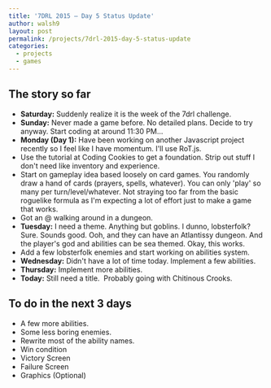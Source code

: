 ```yaml
---
title: '7DRL 2015 – Day 5 Status Update'
author: walsh9
layout: post
permalink: /projects/7drl-2015-day-5-status-update
categories:
  - projects
  - games
---
```

## The story so far

- **Saturday:** Suddenly realize it is the week of the 7drl challenge.
- **Sunday:** Never made a game before. No detailed plans. Decide to try anyway. Start coding at around 11:30 PM...
- **Monday (Day 1):** Have been working on another Javascript project recently so I feel like I have momentum. I'll use RoT.js.
- Use the tutorial at Coding Cookies to get a foundation. Strip out stuff I don't need like inventory and experience.
- Start on gameplay idea based loosely on card games. You randomly draw a hand of cards (prayers, spells, whatever). You can only 'play' so many per turn/level/whatever. Not straying too far from the basic roguelike formula as I'm expecting a lot of effort just to make a game that works.
- Got an @ walking around in a dungeon.
- **Tuesday:** I need a theme. Anything but goblins. I dunno, lobsterfolk? Sure. Sounds good. Ooh, and they can have an Atlantissy dungeon. And the player's god and abilities can be sea themed. Okay, this works.
- Add a few lobsterfolk enemies and start working on abilities system.
- **Wednesday:** Didn't have a lot of time today. Implement a few abilities.
- **Thursday:** Implement more abilities.
- **Today:** Still need a title.  Probably going with Chitinous Crooks.

## To do in the next 3 days

- A few more abilities.
- Some less boring enemies.
- Rewrite most of the ability names.
- Win condition
- Victory Screen
- Failure Screen
- Graphics (Optional)